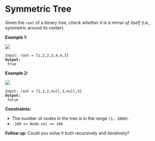 # Symmetric Tree



Given the `root` of a binary tree, _check whether it is a mirror of itself_ (i.e., symmetric around its center).

&#x20;

**Example 1:**

![](https://assets.leetcode.com/uploads/2021/02/19/symtree1.jpg)

<pre><code>Input: root = [1,2,2,3,4,4,3]
<strong>Output:
</strong> true
</code></pre>

**Example 2:**

![](https://assets.leetcode.com/uploads/2021/02/19/symtree2.jpg)

<pre><code>Input: root = [1,2,2,null,3,null,3]
<strong>Output:
</strong> false
</code></pre>

&#x20;

**Constraints:**

* The number of nodes in the tree is in the range `[1, 1000]`.
* `-100 <= Node.val <= 100`

&#x20;

**Follow up:** Could you solve it both recursively and iteratively?
